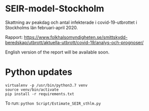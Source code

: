 ﻿# SEIR-model-Stockholm
Skattning av peakdag och antal infekterade i covid-19-utbrottet i Stockholms län februari-april 2020.

Rapport: https://www.folkhalsomyndigheten.se/smittskydd-beredskap/utbrott/aktuella-utbrott/covid-19/analys-och-prognoser/

English version of the report will be available soon.

# Python updates

```
virtualenv -p /usr/bin/python3.7 venv
source venv/bin/activate
pip install -r requirements.txt
```

To run:
```python Script/Estimate_SEIR_sthlm.py```

